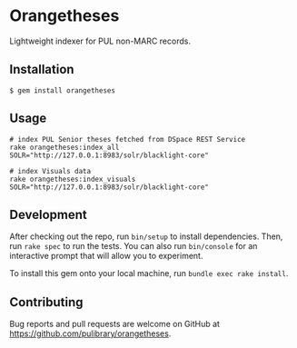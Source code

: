 # Orangetheses

Lightweight indexer for PUL non-MARC records.

## Installation

    $ gem install orangetheses

## Usage

```
# index PUL Senior theses fetched from DSpace REST Service
rake orangetheses:index_all SOLR="http://127.0.0.1:8983/solr/blacklight-core"

# index Visuals data
rake orangetheses:index_visuals SOLR="http://127.0.0.1:8983/solr/blacklight-core"
```

## Development

After checking out the repo, run `bin/setup` to install dependencies. Then, run `rake spec` to run the tests. You can also run `bin/console` for an interactive prompt that will allow you to experiment.

To install this gem onto your local machine, run `bundle exec rake install`.

## Contributing

Bug reports and pull requests are welcome on GitHub at https://github.com/pulibrary/orangetheses.
